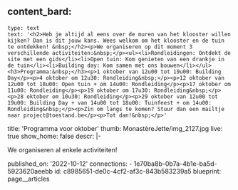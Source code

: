 content_bard:
  -
    type: text
    text: '<h2>Heb je altijd al eens over de muren van het klooster willen kijken? Dan is dit jouw kans. Wees welkom om het klooster en de tuin te ontdekken! &nbsp;</h2><p>We organiseren op dit moment 3 verschillende activiteiten:&nbsp;</p><ul><li>Rondleidingen: Ontdekt de site met een gids</li><li>Open tuin: Kom genieten van een drankje in de tuin</li><li>Building day: Kom samen met ons bouwen</li></ul><h3>Programma:&nbsp;</h3><p>1 oktober van 12u00 tot 19u00: Building Day</p><p>4 oktober om 12u30: Rondleiding&nbsp;</p><p>12 oktober van 12u00 tot 18u00: Open tuin + om 14u00: Rondleiding</p><p>17 oktober om 11u00: Rondleiding</p><p>19 oktober om 17u30: Rondleiding&nbsp;</p><p>28 oktober om 10u30: Rondleiding</p><p>29 oktober van 12u00 tot 19u00: Building Day + van 14u00 tot 18u00: Tuinfeest + om 14u00: Rondleiding&nbsp;</p><p>Zin om langs te komen? Stuur dan een mailtje naar project@toestand.be</p><p>Tot dan!&nbsp;</p>'
title: 'Programma voor oktober'
thumb: MonastèreJette/img_2127.jpg
live: true
show_home: false
descr: |-
  <p>We organiseren al enkele activiteiten!
  </p>
published_on: '2022-10-12'
connections:
  - 1e70ba8b-0b7a-4b1e-ba5d-5923620aeebb
id: c8985651-de0c-4cf2-af3c-843b583239a5
blueprint: page__articles
